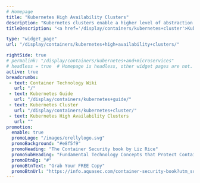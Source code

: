 ```yaml
---
# Homepage
title: "Kubernetes High Availability Clusters"
description: "Kubernetes clusters enable a higher level of abstraction to deploy and manage a group of containers that comprise the micro-services in a cloud-native application. This page gathers resources about high availability cluster components and how to set up a high availability Kubernetes cluster."
titleDescription: "<a href='/display/containers/kubernetes+cluster'>Kubernetes clusters</a> enable a higher level of abstraction to deploy and manage a group of containers that comprise the <a href='/display/containers/Kubernetes+and+Microservices'>micro-services</a> in a cloud-native application. This page gathers resources about high availability cluster components and how to set up a high availability Kubernetes cluster." 

type: "widget_page"
url: "/display/containers/kubernetes+high+availability+clusters/" 

rightSide: true 
# permalink: "/display/containers/kubernetes+and+microservices"
# headless = true  # Homepage is headless, other widget pages are not.
active: true
breadcrumbs:
 - text: Container Technology Wiki
   url: "/"
 - text: Kubernetes Guide
   url: "/display/containers/kubernetes+guide/"
 - text: Kubernetes Cluster
   url: "/display/containers/kubernetes+cluster/"
 - text: Kubernetes High Availability Clusters
   url: ""
promotion:
  enable: true
  promoLogo: "/images/orellylogo.svg"
  promoBackground: "#e8f5f9"
  promoHeading: "The Container Security book by Liz Rice"
  promoSubHeading: "Fundamental Technology Concepts that Protect Containerized Applications"
  promoBtnBg: "#"
  promoBtnText: "Grab Your FREE Copy"
  promoBtnUrl: "https://info.aquasec.com/container-security-book?utm_source=wiki"
---
```


